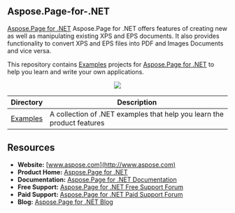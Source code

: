 ## Aspose.Page-for-.NET

[Aspose.Page for .NET](http://https://products.aspose.com/page/net) Aspose.Page for .NET offers features of creating new as well as manipulating existing XPS and EPS documents. It also provides functionality to convert XPS and EPS files into PDF and Images Documents and vice versa.

This repository contains [Examples](Examples) projects for [Aspose.Page for .NET](http://https://products.aspose.com/page/net) to help you learn and write your own applications.

<p align="center">

  <a title="Download complete Aspose.Page for .NET source code" href="https://github.com/aspose-page/Aspose.Page-for-.NET/archive/master.zip">
	<img src="https://raw.github.com/AsposeExamples/java-examples-dashboard/master/images/downloadZip-Button-Large.png" />
  </a>
</p>

Directory | Description
--------- | -----------
[Examples](Examples)  | A collection of .NET examples that help you learn the product features

## Resources

+ **Website:** [www.aspose.com](http://www.aspose.com)
+ **Product Home:** [Aspose.Page for .NET](https://products.aspose.com/page/net)
+ **Documentation:** [Aspose.Page for .NET Documentation](https://docs.aspose.com/display/pagenet/Home)
+ **Free Support:** [Aspose.Page for .NET Free Support Forum](https://forum.aspose.com/c/page)
+ **Paid Support:** [Aspose.Page for .NET Paid Support Forum](https://helpdesk.aspose.com/)
+ **Blog:** [Aspose.Page for .NET Blog](https://blog.aspose.com/category/aspose-products/aspose-page-product-family/)
